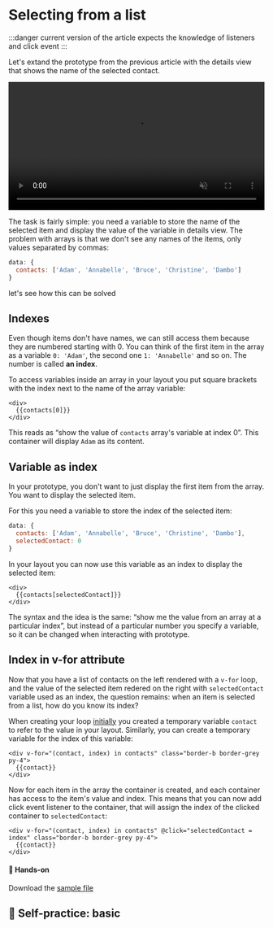 # Selecting from a list

:::danger
current version of the article expects the knowledge of listeners and click event
:::

Let's extand the prototype from the previous article with the details view that shows the name of the selected contact.

<!-- ![hey](./media/indexes-wireframes-1.png) -->

<video width="100%" controls loop autoplay muted>
<source src="./media/selecting-from-list.mp4" type="video/mp4">
</video>

<!--
the above could be a nice Principle animation maybe? Smooth, but may be far from the expected result
Maybe screencasts of actual prototype? Harder to make look smooth, but the actual result is shown
-->

The task is fairly simple: you need a variable to store the name of the selected item and display the value of the variable in details view. The problem with arrays is that we don't see any names of the items, only values separated by commas:

```js
data: {
  contacts: ['Adam', 'Annabelle', 'Bruce', 'Christine', 'Dambo']
}
```

let's see how this can be solved

## Indexes

Even though items don't have names, we can still access them because they are numbered starting with 0. You can think of the first item in the array as a variable `0: 'Adam'`, the second one `1: 'Annabelle'` and so on. The number is called **an index**.

To access variables inside an array in your layout you put square brackets with the index next to the name of the array variable:

```vue
<div>
  {{contacts[0]}}
</div>
```

This reads as “show the value of `contacts` array's variable at index 0”. This container will display `Adam` as its content.

## Variable as index

In your prototype, you don't want to just display the first item from the array. You want to display the selected item.

For this you need a variable to store the index of the selected item:

```js
data: {
  contacts: ['Adam', 'Annabelle', 'Bruce', 'Christine', 'Dambo'],
  selectedContact: 0
}
```

In your layout you can now use this variable as an index to display the selected item:

```vue
<div>
  {{contacts[selectedContact]}}
</div>
```

The syntax and the idea is the same: “show me the value from an array at a particular index”, but instead of a particular number you specify a variable, so it can be changed when interacting with prototype.

## Index in v-for attribute

Now that you have a list of contacts on the left rendered with a `v-for` loop, and the value of the selected item redered on the right with `selectedContact` variable used as an index, the question remains: when an item is selected from a list, how do you know its index?

When creating your loop [initially](./lists.md#loop) you created a temporary variable `contact` to refer to the value in your layout. Similarly, you can create a temporary variable for the index of this variable:

```vue
<div v-for="(contact, index) in contacts" class="border-b border-grey py-4">
  {{contact}}
</div>
```

<!-- The syntax? As with the `contact`, the name of the temporary variable you use for the index is up to you.  -->

Now for each item in the array the container is created, and each container has access to the item's value and index. This means that you can now add click event listener to the container, that will assign the index of the clicked container to `selectedContact`:

```vue
<div v-for="(contact, index) in contacts" @click="selectedContact = index" class="border-b border-grey py-4">
  {{contact}}
</div>
```

#### 👐 Hands-on

Download the [sample file](./../../../course-files/interaction-basics/lists-contacts-3.html.zip)

## 👶 Self-practice: basic